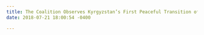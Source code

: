 ```yaml
---
title: The Coalition Observes Kyrgyzstan’s First Peaceful Transition of Power
date: 2018-07-21 18:00:54 -0400

---
```

